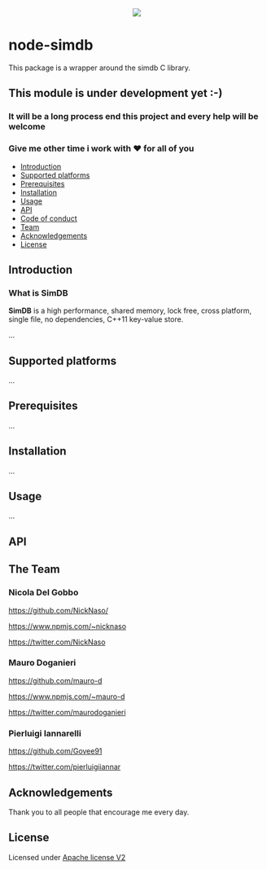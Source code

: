 <div align="center">
<img src="https://github.com/NickNaso/node-simdb/blob/master/node-simdb.png"/>
</div>

# node-simdb

This package is a wrapper around the simdb C library.

## This module is under development yet :-) 
### It will be a long process end this project and every help will be welcome
### Give me other time i work with :heart: for all of you

* [Introduction](#introduction)
* [Supported platforms](#supported_platforms)
* [Prerequisites](#prerequisites)
* [Installation](#install)
* [Usage](#usage)
* [API](#api)
* [Code of conduct](CODE_OF_CONDUCT.md)
* [Team](#team)
* [Acknowledgements](#acknowledgements)
* [License](#license)

<a name="introduction"></a>

## Introduction

### What is SimDB

**SimDB** is a high performance, shared memory, lock free, cross platform, single
file, no dependencies, C++11 key-value store.

...

<a name="supported_platforms">

## Supported platforms

...

<a name="prerequisites"></a>

## Prerequisites

...

<a name="install"></a>

## Installation

...

<a name="usage"></a>

## Usage

...

<a name="api"></a>

## API

<a name="team"></a>

## The Team

### Nicola Del Gobbo

<https://github.com/NickNaso/>

<https://www.npmjs.com/~nicknaso>

<https://twitter.com/NickNaso>

### Mauro Doganieri

<https://github.com/mauro-d>

<https://www.npmjs.com/~mauro-d>

<https://twitter.com/maurodoganieri>

### Pierluigi Iannarelli

<https://github.com/Govee91>

<https://twitter.com/pierluigiiannar>

<a name="acknowledgements"></a>

## Acknowledgements

Thank you to all people that encourage me every day.

<a name="license"></a>

## License

Licensed under [Apache license V2](./LICENSE)
